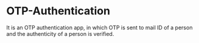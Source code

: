 # OTP-Authentication
It is an OTP authentication app, in which OTP is sent to mail ID of a person and the authenticity of a person is verified.
